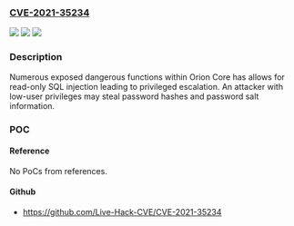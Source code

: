 ### [CVE-2021-35234](https://cve.mitre.org/cgi-bin/cvename.cgi?name=CVE-2021-35234)
![](https://img.shields.io/static/v1?label=Product&message=Orion%20Core&color=blue)
![](https://img.shields.io/static/v1?label=Version&message=2020.2.6%20HF%202%20and%20previous%20versions%20%3C%20%202020.2.6%20HF%203%20%20&color=brighgreen)
![](https://img.shields.io/static/v1?label=Vulnerability&message=CWE-749%20Exposed%20Dangerous%20Method%20or%20Function&color=brighgreen)

### Description

Numerous exposed dangerous functions within Orion Core has allows for read-only SQL injection leading to privileged escalation. An attacker with low-user privileges may steal password hashes and password salt information.

### POC

#### Reference
No PoCs from references.

#### Github
- https://github.com/Live-Hack-CVE/CVE-2021-35234

